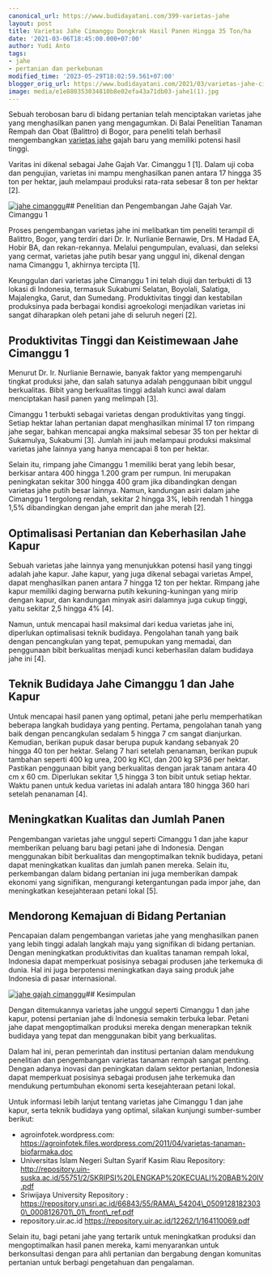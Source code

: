 ```yaml
---
canonical_url: https://www.budidayatani.com/399-varietas-jahe
layout: post
title: Varietas Jahe Cimanggu Dongkrak Hasil Panen Hingga 35 Ton/ha
date: '2021-03-06T18:45:00.000+07:00'
author: Yudi Anto
tags:
- jahe
- pertanian dan perkebunan
modified_time: '2023-05-29T18:02:59.561+07:00'
blogger_orig_url: https://www.budidayatani.com/2021/03/varietas-jahe-cimanggu-dongkrak-hasil.html
image: media/e1e880353034810b8e02efa43a71db03-jahe1(1).jpg
---
```

Sebuah terobosan baru di bidang pertanian telah menciptakan varietas jahe yang menghasilkan panen yang mengagumkan. Di Balai Penelitian Tanaman Rempah dan Obat (Balittro) di Bogor, para peneliti telah berhasil mengembangkan [varietas jahe](https://www.budidayatani.com/search/label/jahe) gajah baru yang memiliki potensi hasil tinggi. 

Varitas ini dikenal sebagai Jahe Gajah Var. Cimanggu 1 [1]. Dalam uji coba dan pengujian, varietas ini mampu menghasilkan panen antara 17 hingga 35 ton per hektar, jauh melampaui produksi rata-rata sebesar 8 ton per hektar [2].

[![jahe cimanggu](https://blogger.googleusercontent.com/img/b/R29vZ2xl/AVvXsEgRgE4RbWqM1z14zxjB0KOrF-JUx4YdEpTwR3Ss3HMxbMwN5XynGYVDm0YfFN11Tn0dPkKcpwDXXKD13RZb61AaT7DHyESWi-3_CLMfn4AuQ3RJEBOV_L8OPE-yRGXXsov9c11tTysqt716GDfGj7EAq-3jIsroHrLEzcnfBibcdIBT6IrulA3-Rv_PAw/w640-h360/jahe1(1).jpg)](https://blogger.googleusercontent.com/img/b/R29vZ2xl/AVvXsEgRgE4RbWqM1z14zxjB0KOrF-JUx4YdEpTwR3Ss3HMxbMwN5XynGYVDm0YfFN11Tn0dPkKcpwDXXKD13RZb61AaT7DHyESWi-3_CLMfn4AuQ3RJEBOV_L8OPE-yRGXXsov9c11tTysqt716GDfGj7EAq-3jIsroHrLEzcnfBibcdIBT6IrulA3-Rv_PAw/s2133/jahe1(1).jpg)## Penelitian dan Pengembangan Jahe Gajah Var. Cimanggu 1

Proses pengembangan varietas jahe ini melibatkan tim peneliti terampil di Balittro, Bogor, yang terdiri dari Dr. Ir. Nurlianie Bernawie, Drs. M Hadad EA, Hobir BA, dan rekan-rekannya. Melalui pengumpulan, evaluasi, dan seleksi yang cermat, varietas jahe putih besar yang unggul ini, dikenal dengan nama Cimanggu 1, akhirnya tercipta [1].

Keunggulan dari varietas jahe Cimanggu 1 ini telah diuji dan terbukti di 13 lokasi di Indonesia, termasuk Sukabumi Selatan, Boyolali, Salatiga, Majalengka, Garut, dan Sumedang. Produktivitas tinggi dan kestabilan produksinya pada berbagai kondisi agroekologi menjadikan varietas ini sangat diharapkan oleh petani jahe di seluruh negeri [2].

## Produktivitas Tinggi dan Keistimewaan Jahe Cimanggu 1

Menurut Dr. Ir. Nurlianie Bernawie, banyak faktor yang mempengaruhi tingkat produksi jahe, dan salah satunya adalah penggunaan bibit unggul berkualitas. Bibit yang berkualitas tinggi adalah kunci awal dalam menciptakan hasil panen yang melimpah [3].

Cimanggu 1 terbukti sebagai varietas dengan produktivitas yang tinggi. Setiap hektar lahan pertanian dapat menghasilkan minimal 17 ton rimpang jahe segar, bahkan mencapai angka maksimal sebesar 35 ton per hektar di Sukamulya, Sukabumi [3]. Jumlah ini jauh melampaui produksi maksimal varietas jahe lainnya yang hanya mencapai 8 ton per hektar.

Selain itu, rimpang jahe Cimanggu 1 memiliki berat yang lebih besar, berkisar antara 400 hingga 1.200 gram per rumpun. Ini merupakan peningkatan sekitar 300 hingga 400 gram jika dibandingkan dengan varietas jahe putih besar lainnya. Namun, kandungan asiri dalam jahe Cimanggu 1 tergolong rendah, sekitar 2 hingga 3%, lebih rendah 1 hingga 1,5% dibandingkan dengan jahe emprit dan jahe merah [2].

## Optimalisasi Pertanian dan Keberhasilan Jahe Kapur

Sebuah varietas jahe lainnya yang menunjukkan potensi hasil yang tinggi adalah jahe kapur. Jahe kapur, yang juga dikenal sebagai varietas Ampel, dapat menghasilkan panen antara 7 hingga 12 ton per hektar. Rimpang jahe kapur memiliki daging berwarna putih kekuning-kuningan yang mirip dengan kapur, dan kandungan minyak asiri dalamnya juga cukup tinggi, yaitu sekitar 2,5 hingga 4% [4].

Namun, untuk mencapai hasil maksimal dari kedua varietas jahe ini, diperlukan optimalisasi teknik budidaya. Pengolahan tanah yang baik dengan pencangkulan yang tepat, pemupukan yang memadai, dan penggunaan bibit berkualitas menjadi kunci keberhasilan dalam budidaya jahe ini [4].

## Teknik Budidaya Jahe Cimanggu 1 dan Jahe Kapur

Untuk mencapai hasil panen yang optimal, petani jahe perlu memperhatikan beberapa langkah budidaya yang penting. Pertama, pengolahan tanah yang baik dengan pencangkulan sedalam 5 hingga 7 cm sangat dianjurkan. Kemudian, berikan pupuk dasar berupa pupuk kandang sebanyak 20 hingga 40 ton per hektar. Selang 7 hari setelah penanaman, berikan pupuk tambahan seperti 400 kg urea, 200 kg KCl, dan 200 kg SP36 per hektar. Pastikan penggunaan bibit yang berkualitas dengan jarak tanam antara 40 cm x 60 cm. Diperlukan sekitar 1,5 hingga 3 ton bibit untuk setiap hektar. Waktu panen untuk kedua varietas ini adalah antara 180 hingga 360 hari setelah penanaman [4].

## Meningkatkan Kualitas dan Jumlah Panen

Pengembangan varietas jahe unggul seperti Cimanggu 1 dan jahe kapur memberikan peluang baru bagi petani jahe di Indonesia. Dengan menggunakan bibit berkualitas dan mengoptimalkan teknik budidaya, petani dapat meningkatkan kualitas dan jumlah panen mereka. Selain itu, perkembangan dalam bidang pertanian ini juga memberikan dampak ekonomi yang signifikan, mengurangi ketergantungan pada impor jahe, dan meningkatkan kesejahteraan petani lokal [5].

## Mendorong Kemajuan di Bidang Pertanian

Pencapaian dalam pengembangan varietas jahe yang menghasilkan panen yang lebih tinggi adalah langkah maju yang signifikan di bidang pertanian. Dengan meningkatkan produktivitas dan kualitas tanaman rempah lokal, Indonesia dapat memperkuat posisinya sebagai produsen jahe terkemuka di dunia. Hal ini juga berpotensi meningkatkan daya saing produk jahe Indonesia di pasar internasional.

[![jahe gajah cimanggu](https://blogger.googleusercontent.com/img/b/R29vZ2xl/AVvXsEgBclFEg3AUxweY_-QViwEhPzxC2eLU69cWfBr4Sy9_LEragQ6H-bdLwpBFyXAkmiVRfRcWpd9x0MphXm40BloYHhGbDIhjW1chBjtP_2xMQYrSEpwwtBNiqCusQuoNY2mUMe_zahI91G5QHYC7WxxJ3ce44AVp65fn3V0giAOqpnKh2cWO1c_K8VaDdw/w640-h360/jahe(2).jpg)](https://blogger.googleusercontent.com/img/b/R29vZ2xl/AVvXsEgBclFEg3AUxweY_-QViwEhPzxC2eLU69cWfBr4Sy9_LEragQ6H-bdLwpBFyXAkmiVRfRcWpd9x0MphXm40BloYHhGbDIhjW1chBjtP_2xMQYrSEpwwtBNiqCusQuoNY2mUMe_zahI91G5QHYC7WxxJ3ce44AVp65fn3V0giAOqpnKh2cWO1c_K8VaDdw/s2133/jahe(2).jpg)## Kesimpulan

Dengan ditemukannya varietas jahe unggul seperti Cimanggu 1 dan jahe kapur, potensi pertanian jahe di Indonesia semakin terbuka lebar. Petani jahe dapat mengoptimalkan produksi mereka dengan menerapkan teknik budidaya yang tepat dan menggunakan bibit yang berkualitas.

Dalam hal ini, peran pemerintah dan institusi pertanian dalam mendukung penelitian dan pengembangan varietas tanaman rempah sangat penting. Dengan adanya inovasi dan peningkatan dalam sektor pertanian, Indonesia dapat memperkuat posisinya sebagai produsen jahe terkemuka dan mendukung pertumbuhan ekonomi serta kesejahteraan petani lokal.

Untuk informasi lebih lanjut tentang varietas jahe Cimanggu 1 dan jahe kapur, serta teknik budidaya yang optimal, silakan kunjungi sumber-sumber berikut:

* agroinfotek.wordpress.com: https://agroinfotek.files.wordpress.com/2011/04/varietas-tanaman-biofarmaka.doc
* Universitas Islam Negeri Sultan Syarif Kasim Riau Repository: http://repository.uin-suska.ac.id/55751/2/SKRIPSI%20LENGKAP%20KECUALI%20BAB%20IV.pdf
* Sriwijaya University Repository : https://repository.unsri.ac.id/66843/55/RAMA\_54204\_05091281823030\_0008126701\_01\_front\_ref.pdf
* repository.uir.ac.id https://repository.uir.ac.id/12262/1/164110069.pdf

Selain itu, bagi petani jahe yang tertarik untuk meningkatkan produksi dan mengoptimalkan hasil panen mereka, kami menyarankan untuk berkonsultasi dengan para ahli pertanian dan bergabung dengan komunitas pertanian untuk berbagi pengetahuan dan pengalaman.

